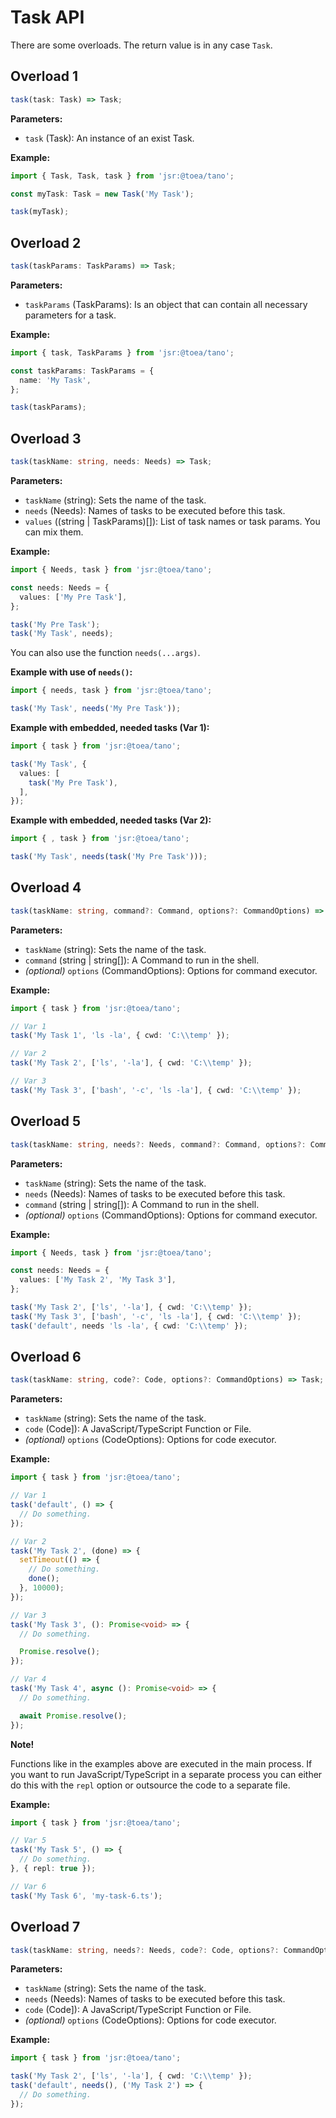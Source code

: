 # Task API

There are some overloads. The return value is in any case `Task`.

## Overload 1

```ts
task(task: Task) => Task;
```

**Parameters:**

- `task` (Task): An instance of an exist Task.

**Example:**

```ts
import { Task, Task, task } from 'jsr:@toea/tano';

const myTask: Task = new Task('My Task');

task(myTask);
```

## Overload 2

```ts
task(taskParams: TaskParams) => Task;
```

**Parameters:**

- `taskParams` (TaskParams): Is an object that can contain all necessary parameters for a task.

**Example:**

```ts
import { task, TaskParams } from 'jsr:@toea/tano';

const taskParams: TaskParams = {
  name: 'My Task',
};

task(taskParams);
```

## Overload 3

```ts
task(taskName: string, needs: Needs) => Task;
```

**Parameters:**

- `taskName` (string): Sets the name of the task.
- `needs` (Needs): Names of tasks to be executed before this task.
- `values` ((string | TaskParams)[]): List of task names or task params. You can mix them.

**Example:**

```ts
import { Needs, task } from 'jsr:@toea/tano';

const needs: Needs = {
  values: ['My Pre Task'],
};

task('My Pre Task');
task('My Task', needs);
```

You can also use the function `needs(...args)`.

**Example with use of `needs()`:**

```ts
import { needs, task } from 'jsr:@toea/tano';

task('My Task', needs('My Pre Task'));
```

**Example with embedded, needed tasks (Var 1):**

```ts
import { task } from 'jsr:@toea/tano';

task('My Task', {
  values: [
    task('My Pre Task'),
  ],
});
```

**Example with embedded, needed tasks (Var 2):**

```ts
import { , task } from 'jsr:@toea/tano';

task('My Task', needs(task('My Pre Task')));
```

## Overload 4

```ts
task(taskName: string, command?: Command, options?: CommandOptions) => Task;
```

**Parameters:**

- `taskName` (string): Sets the name of the task.
- `command` (string | string[]): A Command to run in the shell.
- _(optional)_ `options` (CommandOptions): Options for command executor.

**Example:**

```ts
import { task } from 'jsr:@toea/tano';

// Var 1
task('My Task 1', 'ls -la', { cwd: 'C:\\temp' });

// Var 2
task('My Task 2', ['ls', '-la'], { cwd: 'C:\\temp' });

// Var 3
task('My Task 3', ['bash', '-c', 'ls -la'], { cwd: 'C:\\temp' });
```

## Overload 5

```ts
task(taskName: string, needs?: Needs, command?: Command, options?: CommandOptions) => Task;
```

**Parameters:**

- `taskName` (string): Sets the name of the task.
- `needs` (Needs): Names of tasks to be executed before this task.
- `command` (string | string[]): A Command to run in the shell.
- _(optional)_ `options` (CommandOptions): Options for command executor.

**Example:**

```ts
import { Needs, task } from 'jsr:@toea/tano';

const needs: Needs = {
  values: ['My Task 2', 'My Task 3'],
};

task('My Task 2', ['ls', '-la'], { cwd: 'C:\\temp' });
task('My Task 3', ['bash', '-c', 'ls -la'], { cwd: 'C:\\temp' });
task('default', needs 'ls -la', { cwd: 'C:\\temp' });
```

## Overload 6

```ts
task(taskName: string, code?: Code, options?: CommandOptions) => Task;
```

**Parameters:**

- `taskName` (string): Sets the name of the task.
- `code` (Code]): A JavaScript/TypeScript Function or File.
- _(optional)_ `options` (CodeOptions): Options for code executor.

**Example:**

```ts
import { task } from 'jsr:@toea/tano';

// Var 1
task('default', () => {
  // Do something.
});

// Var 2
task('My Task 2', (done) => {
  setTimeout(() => {
    // Do something.
    done();
  }, 10000);
});

// Var 3
task('My Task 3', (): Promise<void> => {
  // Do something.

  Promise.resolve();
});

// Var 4
task('My Task 4', async (): Promise<void> => {
  // Do something.

  await Promise.resolve();
});
```

**Note!**

Functions like in the examples above are executed in the main process. If you want to run JavaScript/TypeScript in a separate process you can either do this with the `repl` option or outsource the code to a separate file.

**Example:**

```ts
import { task } from 'jsr:@toea/tano';

// Var 5
task('My Task 5', () => {
  // Do something.
}, { repl: true });

// Var 6
task('My Task 6', 'my-task-6.ts');
```

## Overload 7

```ts
task(taskName: string, needs?: Needs, code?: Code, options?: CommandOptions) => Task;
```

**Parameters:**

- `taskName` (string): Sets the name of the task.
- `needs` (Needs): Names of tasks to be executed before this task.
- `code` (Code]): A JavaScript/TypeScript Function or File.
- _(optional)_ `options` (CodeOptions): Options for code executor.

**Example:**

```ts
import { task } from 'jsr:@toea/tano';

task('My Task 2', ['ls', '-la'], { cwd: 'C:\\temp' });
task('default', needs(), ('My Task 2') => {
  // Do something.
});
```
